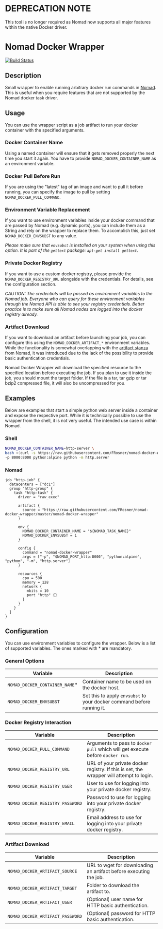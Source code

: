 # DEPRECATION NOTE
This tool is no longer required as Nomad now supports all major features within the native Docker driver.

# Nomad Docker Wrapper

[![Build Status](https://travis-ci.org/FRosner/nomad-docker-wrapper.svg?branch=master)](https://travis-ci.org/FRosner/nomad-docker-wrapper)

## Description

Small wrapper to enable running arbitrary docker run commands in [Nomad](https://www.nomadproject.io/).
This is useful when you require features that are not supported by the Nomad docker task driver.

## Usage

You can use the wrapper script as a job artifact to run your docker container with the specified arguments.

### Docker Container Name

Using a named container will ensure that it gets removed properly the next time you start it again. You have to provide `NOMAD_DOCKER_CONTAINER_NAME` as an environment variable.

### Docker Pull Before Run

If you are using the "latest" tag of an image and want to pull it before running, you can specify the image to pull by setting `NOMAD_DOCKER_PULL_COMMAND`.

### Environment Variable Replacement

If you want to use environment variables inside your docker command that are passed by Nomad (e.g. dynamic ports), you can include them as a String and rely on the wrapper to replace them. To accomplish this, just set `NOMAD_DOCKER_ENVSUBST` to any value.

*Please make sure that `envsubst` is installed on your system when using this option. It is part of the `gettext` package: `apt-get install gettext`.*

### Private Docker Registry

If you want to use a custom docker registry, please provide the `NOMAD_DOCKER_REGISTRY_URL` alongside with the credentials. For details, see the configuration section.

*CAUTION: The credentials will be passed as environment variables to the Nomad job. Everyone who can query for these environment variables through the Nomad API is able to see your registry credentials. Better practice is to make sure all Nomad nodes are logged into the docker registry already.*

### Artifact Download

If you want to download an artifact before launching your job, you can configure this using the `NOMAD_DOCKER_ARTIFACT_*` environment variables.
While the functionality is somewhat overlapping with the [artifact stanza](https://www.nomadproject.io/docs/job-specification/artifact.html) from Nomad, it was introduced due to the lack of the possibility to
provide basic authentication credentials.

Nomad Docker Wrapper will download the specified resource to the specified location before executing the job.
If you plan to use it inside the job, you should mount the target folder.
If the file is a tar, tar gzip or tar bzip2 compressed file, it will also be uncompressed for you.

## Examples

Below are examples that start a simple python web server inside a container and expose the respective port. While it is technically possible to use the wrapper from the shell, it is not very useful. The intended use case is within Nomad.

### Shell

```sh
NOMAD_DOCKER_CONTAINER_NAME=http-server \
bash <(curl -s https://raw.githubusercontent.com/FRosner/nomad-docker-wrapper/master/nomad-docker-wrapper) \
-p 8000:8000 python:alpine python -m http.server
```

### Nomad

```hcl
job "http-job" {
  datacenters = ["dc1"]
  group "http-group" {
    task "http-task" {
      driver = "raw_exec"

      artifact {
        source = "https://raw.githubusercontent.com/FRosner/nomad-docker-wrapper/master/nomad-docker-wrapper"
      }

      env {
        NOMAD_DOCKER_CONTAINER_NAME = "${NOMAD_TASK_NAME}"
        NOMAD_DOCKER_ENVSUBST = 1
      }

      config {
        command = "nomad-docker-wrapper"
        args = ["-p", "$NOMAD_PORT_http:8000", "python:alpine", "python", "-m", "http.server"]
      }

      resources {
        cpu = 500
        memory = 128
        network {
          mbits = 10
          port "http" {}
        }
      }
    }
  }
}
```

## Configuration

You can use environment variables to configure the wrapper. Below is a list of supported variables. The ones marked with * are mandatory.

### General Options

| Variable | Description |
| -------- | ----------- |
| `NOMAD_DOCKER_CONTAINER_NAME`* | Container name to be used on the docker host. |
| `NOMAD_DOCKER_ENVSUBST` | Set this to apply `envsubst` to your docker command before running it. |

### Docker Registry Interaction

| Variable | Description |
| -------- | ----------- |
| `NOMAD_DOCKER_PULL_COMMAND` | Arguments to pass to `docker pull` which will get execute before `docker run`. |
| `NOMAD_DOCKER_REGISTRY_URL` | URL of your private docker registry. If this is set, the wrapper will attempt to login. |
| `NOMAD_DOCKER_REGISTRY_USER` | User to use for logging into your private docker registry. |
| `NOMAD_DOCKER_REGISTRY_PASSWORD` | Password to use for logging into your private docker registry. |
| `NOMAD_DOCKER_REGISTRY_EMAIL` | Email address to use for logging into your private docker registry. |

### Artifact Download

| Variable | Description |
| -------- | ----------- |
| `NOMAD_DOCKER_ARTIFACT_SOURCE` | URL to wget for downloading an artifact before executing the job. |
| `NOMAD_DOCKER_ARTIFACT_TARGET` | Folder to download the artifact to. |
| `NOMAD_DOCKER_ARTIFACT_USER` | (Optional) user name for HTTP basic authentication. |
| `NOMAD_DOCKER_ARTIFACT_PASSWORD` | (Optional) password for HTTP basic authentication. |

